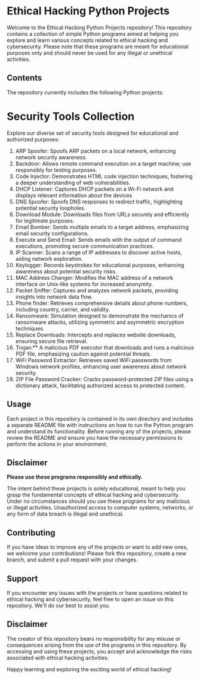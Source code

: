 # Ethical Hacking Python Projects

Welcome to the Ethical Hacking Python Projects repository! This repository contains a collection of simple Python programs aimed at helping you explore and learn various concepts related to ethical hacking and cybersecurity. Please note that these programs are meant for educational purposes only and should never be used for any illegal or unethical activities.

## Contents

The repository currently includes the following Python projects:

# Security Tools Collection

Explore our diverse set of security tools designed for educational and authorized purposes:

1. ARP Spoofer: Spoofs ARP packets on a local network, enhancing network security awareness.
2. Backdoor: Allows remote command execution on a target machine; use responsibly for testing purposes.
3. Code Injector: Demonstrates HTML code injection techniques, fostering a deeper understanding of web vulnerabilities.
4. DHCP Listener: Captures DHCP packets on a Wi-Fi network and displays relevant information about the devices
5. DNS Spoofer: Spoofs DNS responses to redirect traffic, highlighting potential security loopholes.
6. Download Module: Downloads files from URLs securely and efficiently for legitimate purposes.
7. Email Bomber: Sends multiple emails to a target address, emphasizing email security configurations.
8. Execute and Send Email: Sends emails with the output of command executions, promoting secure communication practices.
9. IP Scanner: Scans a range of IP addresses to discover active hosts, aiding network exploration.
10. Keylogger: Records keystrokes for educational purposes, enhancing awareness about potential security risks.
11. MAC Address Changer: Modifies the MAC address of a network interface on Unix-like systems for increased anonymity.
12. Packet Sniffer: Captures and analyzes network packets, providing insights into network data flow.
13. Phone finder: Retrieves comprehensive details about phone numbers, including country, carrier, and validity.
14. Ransomware: Simulation designed to demonstrate the mechanics of ransomware attacks, utilizing symmetric and asymmetric encryption techniques.
15. Replace Downloads: Intercepts and replaces website downloads, ensuring secure file retrieval.
16. Trojan:** A malicious PDF executor that downloads and runs a malicious PDF file, emphasizing caution against potential threats.
17. WiFi Password Extractor: Retrieves saved WiFi passwords from Windows network profiles, enhancing user awareness about network security.
18. ZIP File Password Cracker: Cracks password-protected ZIP files using a dictionary attack, facilitating authorized access to protected content.

## Usage

Each project in this repository is contained in its own directory and includes a separate README file with instructions on how to run the Python program and understand its functionality. Before running any of the projects, please review the README and ensure you have the necessary permissions to perform the actions in your environment.

## Disclaimer

**Please use these programs responsibly and ethically.**

The intent behind these projects is solely educational, meant to help you grasp the fundamental concepts of ethical hacking and cybersecurity. Under no circumstances should you use these programs for any malicious or illegal activities. Unauthorized access to computer systems, networks, or any form of data breach is illegal and unethical.

## Contributing

If you have ideas to improve any of the projects or want to add new ones, we welcome your contributions! Please fork this repository, create a new branch, and submit a pull request with your changes.

## Support

If you encounter any issues with the projects or have questions related to ethical hacking and cybersecurity, feel free to open an issue on this repository. We'll do our best to assist you.

## Disclaimer

The creator of this repository bears no responsibility for any misuse or consequences arising from the use of the programs in this repository. By accessing and using these projects, you accept and acknowledge the risks associated with ethical hacking activities.

Happy learning and exploring the exciting world of ethical hacking!

